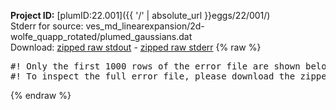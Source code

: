 **Project ID:** [plumID:22.001]({{ '/' | absolute_url }}eggs/22/001/)  
Stderr for source:  ves_md_linearexpansion/2d-wolfe_quapp_rotated/plumed_gaussians.dat   
Download: [zipped raw stdout](plumed_gaussians.dat.plumed.stdout.txt.zip) - [zipped raw stderr](plumed_gaussians.dat.plumed.stderr.txt.zip) 
{% raw %}
<pre>
#! Only the first 1000 rows of the error file are shown below
#! To inspect the full error file, please download the zipped raw stderr file above
</pre>
{% endraw %}

